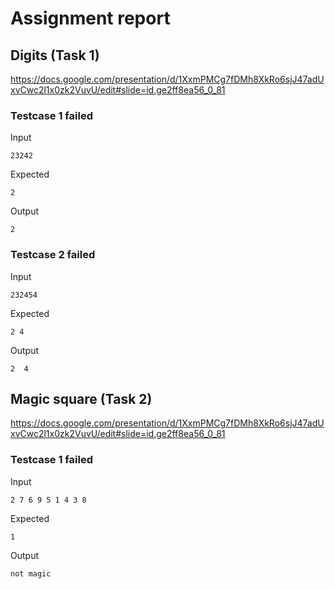 # Assignment report
## Digits (Task 1)
https://docs.google.com/presentation/d/1XxmPMCg7fDMh8XkRo6sjJ47adUxvCwc2l1x0zk2VuvU/edit#slide=id.ge2ff8ea56_0_81

### Testcase 1 failed
Input
```
23242
```


Expected
```
2
```


Output
```
2  
```

### Testcase 2 failed
Input
```
232454
```


Expected
```
2 4
```


Output
```
2  4  
```

## Magic square (Task 2)
https://docs.google.com/presentation/d/1XxmPMCg7fDMh8XkRo6sjJ47adUxvCwc2l1x0zk2VuvU/edit#slide=id.ge2ff8ea56_0_81

### Testcase 1 failed
Input
```
2 7 6 9 5 1 4 3 8
```


Expected
```
1
```


Output
```
not magic  
```

